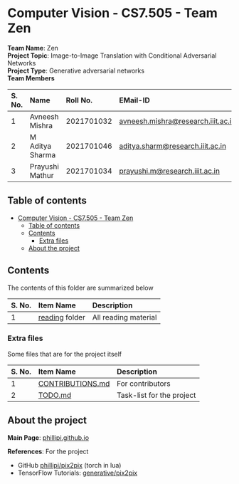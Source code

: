 # Computer Vision - CS7.505 - Team Zen

**Team Name**: Zen <br>
**Project Topic**: Image-to-Image Translation with Conditional Adversarial Networks <br>
**Project Type**: Generative adversarial networks <br>
**Team Members**

| S. No. | Name | Roll No. | EMail-ID |
| :---- | :---- | :------- | :------- |
| 1 | Avneesh Mishra | 2021701032 | avneesh.mishra@research.iiit.ac.in |
| 2 | M Aditya Sharma | 2021701046 | aditya.sharm@research.iiit.ac.in |
| 3 | Prayushi Mathur | 2021701034 | prayushi.m@research.iiit.ac.in |

## Table of contents

- [Computer Vision - CS7.505 - Team Zen](#computer-vision---cs7505---team-zen)
    - [Table of contents](#table-of-contents)
    - [Contents](#contents)
        - [Extra files](#extra-files)
    - [About the project](#about-the-project)

## Contents

The contents of this folder are summarized below

| S. No. | Item Name | Description |
| :----- | :-------- | :---------- |
| 1 | [reading](./reading/README.md) folder | All reading material |

### Extra files

Some files that are for the project itself

| S. No. | Item Name | Description |
| :----- | :-------- | :---------- |
| 1 | [CONTRIBUTIONS.md](./CONTRIBUTIONS.md) | For contributors |
| 2 | [TODO.md](./TODO.md) | Task-list for the project |

## About the project

**Main Page**: [phillipi.github.io](https://phillipi.github.io/pix2pix/)

**References**: For the project

- GitHub [phillipi/pix2pix](https://github.com/phillipi/pix2pix) (torch in lua)
- TensorFlow Tutorials: [generative/pix2pix](https://www.tensorflow.org/tutorials/generative/pix2pix)
